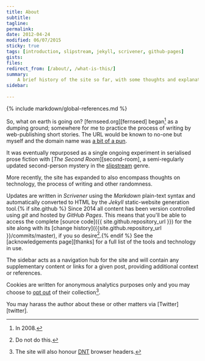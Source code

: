 ```yaml
---
title: About
subtitle: 
tagline: 
permalink: 
date: 2012-04-24 
modified: 06/07/2015
sticky: true
tags: [introduction, slipstream, jekyll, scrivener, github-pages]
gists: 
files: 
redirect_from: [/about/, /what-is-this/]
summary:
    A brief history of the site so far, with some thoughts and explanations on what it is, <em>why</em> it is, and how it got here.
sidebar:
    
---
```

{% include markdown/global-references.md %}

So, what on earth is going on? [fernseed.org][fernseed] began[^fn1] as a dumping ground; somewhere for me to practice the process of writing by web-publishing short stories. The URL would be known to no-one but myself and the domain name was [a bit of a pun](http://en.wikipedia.org/wiki/Fern#Folklore). 

It was eventually repurposed as a single ongoing experiment in serialised prose fiction with [*The Second Room*][second-room], a semi-regularly updated second-person mystery in the [slipstream](http://en.wikipedia.org/wiki/Slipstream_(genre)) genre.

More recently, the site has expanded to also encompass thoughts on technology, the process of writing and other randomness.

Updates are written in *Scrivener* using the *Markdown* plain-text syntax and automatically converted to HTML by the *Jekyll* static-website generation tool.{% if site.github %} Since 2014 all content has been version controlled using *git* and hosted by *GitHub Pages*. This means that you'll be able to access the complete [source code]({{ site.github.repository_url }}) for the site along with its [change history]({{site.github.repository_url }}/commits/master), if you so desire[^fn2].{% endif %} See the [acknowledgements page][thanks] for a full list of the tools and technology in use. 

The sidebar acts as a navigation hub for the site and will contain any supplementary content or links for a given post, providing additional context or references.

Cookies are written for anonymous analytics purposes only and you may choose to [opt out](/meta/do-not-track/) of their collection[^fn3]. 

You may harass the author about these or other matters via [Twitter][twitter].

[^fn1]: In 2008.

[^fn2]: Do not do this.

[^fn3]: The site will also honour [DNT](https://en.wikipedia.org/wiki/Do_Not_Track) browser headers.
